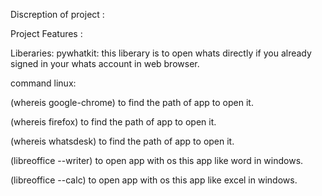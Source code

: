 Discreption of project :

Project Features :

Liberaries:
pywhatkit: this liberary is to open whats directly if you already signed in your whats account in web browser.

command linux:

(whereis google-chrome) to find the path of app   to open it.

(whereis firefox) to find the path of app   to open it.

(whereis whatsdesk) to find the path of app  to open it.

(libreoffice --writer)  to open app with os this app like word in windows.

(libreoffice --calc) to open app with os this app like excel in windows.

